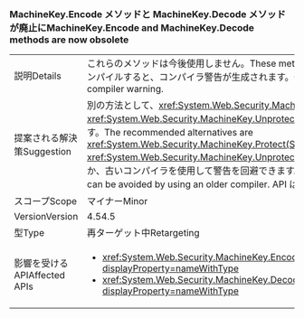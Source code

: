 ### <a name="machinekeyencode-and-machinekeydecode-methods-are-now-obsolete"></a><span data-ttu-id="1c304-101">MachineKey.Encode メソッドと MachineKey.Decode メソッドが廃止に</span><span class="sxs-lookup"><span data-stu-id="1c304-101">MachineKey.Encode and MachineKey.Decode methods are now obsolete</span></span>

|   |   |
|---|---|
|<span data-ttu-id="1c304-102">説明</span><span class="sxs-lookup"><span data-stu-id="1c304-102">Details</span></span>|<span data-ttu-id="1c304-103">これらのメソッドは今後使用しません。</span><span class="sxs-lookup"><span data-stu-id="1c304-103">These methods are now obsolete.</span></span> <span data-ttu-id="1c304-104">これらのメソッドを呼び出すコードをコンパイルすると、コンパイラ警告が生成されます。</span><span class="sxs-lookup"><span data-stu-id="1c304-104">Compilation of code that calls these methods produces a compiler warning.</span></span>|
|<span data-ttu-id="1c304-105">提案される解決策</span><span class="sxs-lookup"><span data-stu-id="1c304-105">Suggestion</span></span>|<span data-ttu-id="1c304-106">別の方法として、<xref:System.Web.Security.MachineKey.Protect(System.Byte[],System.String[])> および <xref:System.Web.Security.MachineKey.Unprotect(System.Byte[],System.String[])> を使用することをお勧めします。</span><span class="sxs-lookup"><span data-stu-id="1c304-106">The recommended alternatives are <xref:System.Web.Security.MachineKey.Protect(System.Byte[],System.String[])> and <xref:System.Web.Security.MachineKey.Unprotect(System.Byte[],System.String[])>.</span></span> <span data-ttu-id="1c304-107">または、ビルド警告を抑制するか、古いコンパイラを使用して警告を回避できます。</span><span class="sxs-lookup"><span data-stu-id="1c304-107">Alternatively, the build warnings can be suppressed, or they can be avoided by using an older compiler.</span></span> <span data-ttu-id="1c304-108">API は、まだサポートされています。</span><span class="sxs-lookup"><span data-stu-id="1c304-108">The APIs are still supported.</span></span>|
|<span data-ttu-id="1c304-109">スコープ</span><span class="sxs-lookup"><span data-stu-id="1c304-109">Scope</span></span>|<span data-ttu-id="1c304-110">マイナー</span><span class="sxs-lookup"><span data-stu-id="1c304-110">Minor</span></span>|
|<span data-ttu-id="1c304-111">Version</span><span class="sxs-lookup"><span data-stu-id="1c304-111">Version</span></span>|<span data-ttu-id="1c304-112">4.5</span><span class="sxs-lookup"><span data-stu-id="1c304-112">4.5</span></span>|
|<span data-ttu-id="1c304-113">型</span><span class="sxs-lookup"><span data-stu-id="1c304-113">Type</span></span>|<span data-ttu-id="1c304-114">再ターゲット中</span><span class="sxs-lookup"><span data-stu-id="1c304-114">Retargeting</span></span>|
|<span data-ttu-id="1c304-115">影響を受ける API</span><span class="sxs-lookup"><span data-stu-id="1c304-115">Affected APIs</span></span>|<ul><li><xref:System.Web.Security.MachineKey.Encode(System.Byte[],System.Web.Security.MachineKeyProtection)?displayProperty=nameWithType></li><li><xref:System.Web.Security.MachineKey.Decode(System.String,System.Web.Security.MachineKeyProtection)?displayProperty=nameWithType></li></ul>|

